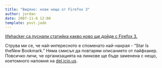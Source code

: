 ```yaml
---
title: "Видяно: нови неща от Firefox 3"
author: jordan
date: 2007-11-8 12:00
template: post.jade
---
```


[lifehacker са пуснали статийка какво ново ще дойде с Firefox
3.](http://lifehacker.com/software/screenshot-tour/first-look-at-firefox-30-319968.php "Firefox 3")

Струва ми се, че най-интересното е споменато най-накрая - “Star Is
theNew Bookmark.” Няма смисъл да повтарям описанието от лайфхакер.
Повсичко личи, че организацията на линкове ще бъде заменена с нещо,
коетомного напомня на [del.icio.us](http://del.icio.us/ "del.icio.us").
